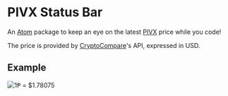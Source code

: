 # PIVX Status Bar

An [Atom](https://atom.io/) package to keep an eye on the latest [PIVX](https://pivx.org/) price while you code!

The price is provided by [CryptoCompare](https://www.cryptocompare.com/)'s API, expressed in USD.

## Example

![1Ᵽ = $1.78075](https://i.imgur.com/vcVnnkw.png)
